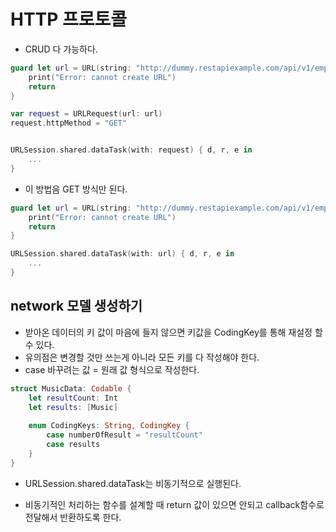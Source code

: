 # HTTP 프로토콜
- CRUD 다 가능하다.
```swift
guard let url = URL(string: "http://dummy.restapiexample.com/api/v1/employees") else {
	print("Error: cannot create URL")
	return																		
}

var request = URLRequest(url: url)
request.httpMethod = "GET"


URLSession.shared.dataTask(with: request) { d, r, e in
	...									  
}
```

- 이 방법음 GET 방식만 된다.
```swift
guard let url = URL(string: "http://dummy.restapiexample.com/api/v1/employees") else {
	print("Error: cannot create URL")
	return																		
}

URLSession.shared.dataTask(with: url) { d, r, e in
	...									  
}
```

## network 모델 생성하기
- 받아온 데이터의 키 값이 마음에 들지 않으면 키값을 CodingKey를 통해 재설정 할 수 있다.
- 유의점은 변경할 것만 쓰는게 아니라 모든 키를 다 작성해야 한다.
- case 바꾸려는 값 = 원래 값 형식으로 작성한다.
```swift
struct MusicData: Codable {
    let resultCount: Int
    let results: [Music]
    
    enum CodingKeys: String, CodingKey {
        case numberOfResult = "resultCount"
        case results
    }
}
```
- URLSession.shared.dataTask는 비동기적으로 실행된다.


- 비동기적인 처리하는 함수를 설계할 때 return 값이 있으면 안되고 callback함수로 전달해서 반환하도록 한다.